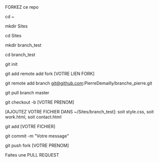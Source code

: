 FORKEZ ce repo

cd ~

mkdir Sites

cd Sites

mkdir branch_test

cd branch_test

git init

git add remote add fork [VOTRE LIEN FORK]

git remote add branch git@github.com:PierreDemailly/branche_pierre.git

git pull branch master

git checkout -b [VOTRE PRENOM]

[AJOUTEZ VOTRE FICHIER DANS ~/Sites/branch_test]: soit style.css, soit work.html, soit contact.html

git add [VOTRE FICHIER]

git commit -m "Votre message"

git push fork [VOTRE PRENOM]

Faites une PULL REQUEST
